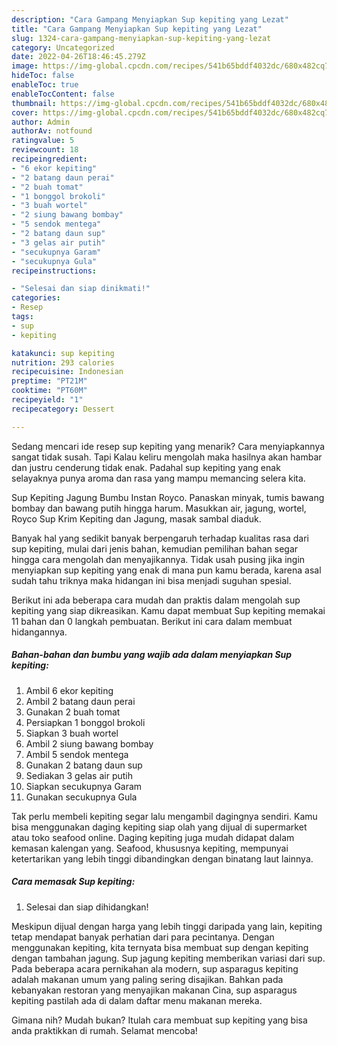 ```yaml
---
description: "Cara Gampang Menyiapkan Sup kepiting yang Lezat"
title: "Cara Gampang Menyiapkan Sup kepiting yang Lezat"
slug: 1324-cara-gampang-menyiapkan-sup-kepiting-yang-lezat
category: Uncategorized
date: 2022-04-26T18:46:45.279Z
image: https://img-global.cpcdn.com/recipes/541b65bddf4032dc/680x482cq70/sup-kepiting-foto-resep-utama.jpg
hideToc: false
enableToc: true
enableTocContent: false
thumbnail: https://img-global.cpcdn.com/recipes/541b65bddf4032dc/680x482cq70/sup-kepiting-foto-resep-utama.jpg
cover: https://img-global.cpcdn.com/recipes/541b65bddf4032dc/680x482cq70/sup-kepiting-foto-resep-utama.jpg
author: Admin
authorAv: notfound
ratingvalue: 5
reviewcount: 18
recipeingredient:
- "6 ekor kepiting"
- "2 batang daun perai"
- "2 buah tomat"
- "1 bonggol brokoli"
- "3 buah wortel"
- "2 siung bawang bombay"
- "5 sendok mentega"
- "2 batang daun sup"
- "3 gelas air putih"
- "secukupnya Garam"
- "secukupnya Gula"
recipeinstructions:

- "Selesai dan siap dinikmati!"
categories:
- Resep
tags:
- sup
- kepiting

katakunci: sup kepiting 
nutrition: 293 calories
recipecuisine: Indonesian
preptime: "PT21M"
cooktime: "PT60M"
recipeyield: "1"
recipecategory: Dessert

---
```



Sedang mencari ide resep sup kepiting yang menarik? Cara menyiapkannya sangat tidak susah. Tapi Kalau keliru mengolah maka hasilnya akan hambar dan justru cenderung tidak enak. Padahal sup kepiting yang enak selayaknya punya aroma dan rasa yang mampu memancing selera kita.


Sup Kepiting Jagung Bumbu Instan Royco. Panaskan minyak, tumis bawang bombay dan bawang putih hingga harum. Masukkan air, jagung, wortel, Royco Sup Krim Kepiting dan Jagung, masak sambal diaduk.

Banyak hal yang sedikit banyak berpengaruh terhadap kualitas rasa dari sup kepiting, mulai dari jenis bahan, kemudian pemilihan bahan segar hingga cara mengolah dan menyajikannya. Tidak usah pusing jika ingin menyiapkan sup kepiting yang enak di mana pun kamu berada, karena asal sudah tahu triknya maka hidangan ini bisa menjadi suguhan spesial.


Berikut ini ada beberapa cara mudah dan praktis dalam mengolah sup kepiting yang siap dikreasikan. Kamu dapat membuat Sup kepiting memakai 11 bahan dan 0 langkah pembuatan. Berikut ini cara dalam membuat hidangannya.

<!--inarticleads1-->

##### Bahan-bahan dan bumbu yang wajib ada dalam menyiapkan Sup kepiting:

1. Ambil 6 ekor kepiting
1. Ambil 2 batang daun perai
1. Gunakan 2 buah tomat
1. Persiapkan 1 bonggol brokoli
1. Siapkan 3 buah wortel
1. Ambil 2 siung bawang bombay
1. Ambil 5 sendok mentega
1. Gunakan 2 batang daun sup
1. Sediakan 3 gelas air putih
1. Siapkan secukupnya Garam
1. Gunakan secukupnya Gula


Tak perlu membeli kepiting segar lalu mengambil dagingnya sendiri. Kamu bisa menggunakan daging kepiting siap olah yang dijual di supermarket atau toko seafood online. Daging kepiting juga mudah didapat dalam kemasan kalengan yang. Seafood, khususnya kepiting, mempunyai ketertarikan yang lebih tinggi dibandingkan dengan binatang laut lainnya. 

<!--inarticleads2-->

##### Cara memasak Sup kepiting:


1. Selesai dan siap dihidangkan!

Meskipun dijual dengan harga yang lebih tinggi daripada yang lain, kepiting tetap mendapat banyak perhatian dari para pecintanya. Dengan menggunakan kepiting, kita ternyata bisa membuat sup dengan kepiting dengan tambahan jagung. Sup jagung kepiting memberikan variasi dari sup. Pada beberapa acara pernikahan ala modern, sup asparagus kepiting adalah makanan umum yang paling sering disajikan. Bahkan pada kebanyakan restoran yang menyajikan makanan Cina, sup asparagus kepiting pastilah ada di dalam daftar menu makanan mereka. 

Gimana nih? Mudah bukan? Itulah cara membuat sup kepiting yang bisa anda praktikkan di rumah. Selamat mencoba!
